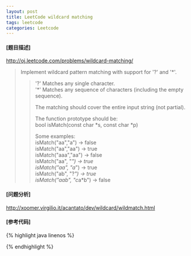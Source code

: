 ```yaml
---
layout: post
title: LeetCode wildcard matching
tags: leetcode
categories: Leetcode
---
```

#### [题目描述]
<http://oj.leetcode.com/problems/wildcard-matching/>  
>Implement wildcard pattern matching with support for '?' and '*'.  
>
>>'?' Matches any single character.  
>>'*' Matches any sequence of characters (including the empty sequence).  
>>
>>The matching should cover the entire input string (not partial).
>>  
>>The function prototype should be:  
>>bool isMatch(const char *s, const char *p)  
>>
>>Some examples:  
>>isMatch("aa","a") → false  
>>isMatch("aa","aa") → true  
>>isMatch("aaa","aa") → false  
>>isMatch("aa", "*") → true  
>>isMatch("aa", "a*") → true  
>>isMatch("ab", "?*") → true  
>>isMatch("aab", "c*a*b") → false

#### [问题分析]
<http://xoomer.virgilio.it/acantato/dev/wildcard/wildmatch.html>

#### [参考代码]
{% highlight java linenos %}

{% endhighlight %}
